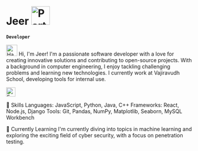 # Jeer <img src="https://raw.githubusercontent.com/Tarikul-Islam-Anik/Animated-Fluent-Emojis/master/Emojis/Activities/Party%20Popper.png" alt="Party Popper" width="50" height="50" />
**`Developer`**

<img src="https://raw.githubusercontent.com/Tarikul-Islam-Anik/Animated-Fluent-Emojis/master/Emojis/Hand%20gestures/Hand%20with%20Fingers%20Splayed.png" alt="Hand with Fingers Splayed" width="30" height="30" /> Hi, I'm Jeer! I'm a passionate software developer with a love for creating innovative solutions and contributing to open-source projects. With a background in computer engineering, I enjoy tackling challenging problems and learning new technologies. I currently work at Vajiravudh School, developing tools for internal use.

<img src="https://raw.githubusercontent.com/Tarikul-Islam-Anik/Animated-Fluent-Emojis/master/Emojis/Smilies/Face%20Exhaling.png" alt="Face Exhaling" width="25" height="25" />

🚀 Skills
Languages: JavaScript, Python, Java, C++
Frameworks: React, Node.js, Django
Tools: Git, Pandas, NumPy, Matplotlib, Seaborn, MySQL Workbench

🌱 Currently Learning
I'm currently diving into topics in machine learning and exploring the exciting field of cyber security, with a focus on penetration testing.

<!--
**goodgithubname/goodgithubname** is a ✨ _special_ ✨ repository because its `README.md` (this file) appears on your GitHub profile.

Here are some ideas to get you started:

- 🔭 I’m currently working on ...
- 🌱 I’m currently learning ...
- 👯 I’m looking to collaborate on ...
- 🤔 I’m looking for help with ...
- 💬 Ask me about ...
- 📫 How to reach me: ...
- 😄 Pronouns: ...
- ⚡ Fun fact: ...
-->

